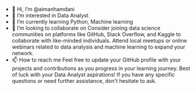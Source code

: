 - 👋 Hi, I’m @aimanhamdani
- 👀 I’m interested in Data Analyst
- 🌱 I’m currently learning Python, Machine learning
- 💞️ I’m looking to collaborate on Consider joining data science communities on platforms like GitHub, Stack Overflow, and Kaggle to collaborate with like-minded individuals.
Attend local meetups or online webinars related to data analysis and machine learning to expand your network.
- 📫 How to reach me Feel free to update your GitHub profile with your projects and contributions as you progress in your learning journey. Best of luck with your Data Analyst aspirations! If you have any specific questions or need further assistance, don't hesitate to ask.

<!---
aimanhamdani/aimanhamdani is a ✨ special ✨ repository because its `README.md` (this file) appears on your GitHub profile.
You can click the Preview link to take a look at your changes.
--->
